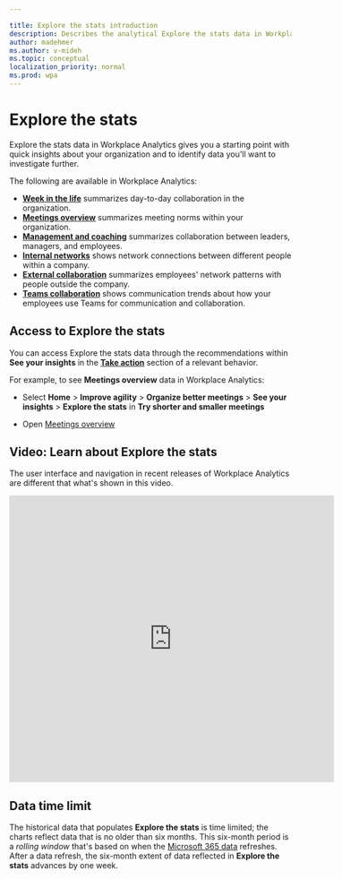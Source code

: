 ```yaml
---

title: Explore the stats introduction
description: Describes the analytical Explore the stats data in Workplace Analytics
author: madehmer
ms.author: v-mideh
ms.topic: conceptual
localization_priority: normal 
ms.prod: wpa
---
```


# Explore the stats

Explore the stats data in Workplace Analytics gives you a starting point with quick insights about your organization and to identify data you'll want to investigate further.

The following are available in Workplace Analytics:

* [**Week in the life**](../use/explore-metrics-week-in-the-life.md) summarizes day-to-day collaboration in the organization.
* [**Meetings overview**](../use/explore-metrics-meetings-overview.md) summarizes meeting norms within your organization.
* [**Management and coaching**](../use/explore-metrics-management-and-coaching.md) summarizes collaboration between leaders, managers, and employees.
* [**Internal networks**](../use/explore-metrics-internal-networks.md) shows network connections between different people within a company.
* [**External collaboration**](../use/explore-metrics-external-collaboration.md) summarizes employees' network patterns with people outside the company.
* [**Teams collaboration**](../use/explore-metrics-teams.md) shows communication trends about how your employees use Teams for communication and collaboration.

## Access to Explore the stats

You can access Explore the stats data through the recommendations within **See your insights** in the [**Take action**](insights.md#take-action) section of a relevant behavior.

For example, to see **Meetings overview** data in Workplace Analytics:

* Select **Home** > **Improve agility** > **Organize better meetings** > **See your insights** > **Explore the stats** in **Try shorter and smaller meetings**

* Open [Meetings overview](https://workplaceanalytics.office.com/Home/Agility/MeetingsOverview)

## Video: Learn about Explore the stats

<!-- FOR THIS VIDEO LINK, VERIFY THE EMBED/SCREEN SETTINGS. 
WE USE THE FOLLOWING ONES IN OTHER PLACES: 
<iframe allowfullscreen="" mozallowfullscreen="" webkitallowfullscreen=""></iframe>-->
The user interface and navigation in recent releases of Workplace Analytics are different that what's shown in this video.

<iframe width="580" height="512" src="https://player.vimeo.com/video/434890563" frameborder="0" allow="autoplay; fullscreen" allowfullscreen></iframe>

## Data time limit

The historical data that populates **Explore the stats** is time limited; the charts reflect data that is no older than six months. This six-month period is a _rolling window_ that's based on when the [Microsoft 365 data](../use/office-365-data.md) refreshes. After a data refresh, the six-month extent of data reflected in **Explore the stats** advances by one week.
